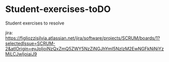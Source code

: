 # Student-exercises-toDO
Student exercises to resolve

jira: https://figliozzisilvia.atlassian.net/jira/software/projects/SCRUM/boards/1?selectedIssue=SCRUM-2&atlOrigin=eyJpIjoiNzQxZmQ5ZWY5NzZiNGJhYmI5NzIzM2EwNGFkNjNiYzMiLCJwIjoiaiJ9 
